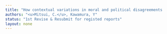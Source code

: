 ```yaml
---
title: "How contextual variations in moral and political disagreements influence the perception of not taking a side"
authors: "<u>Mitsui, C.</u>, Kawamura, Y"
status: "1st Revise & Resubmit for registed reports"
layout: none
---
```


